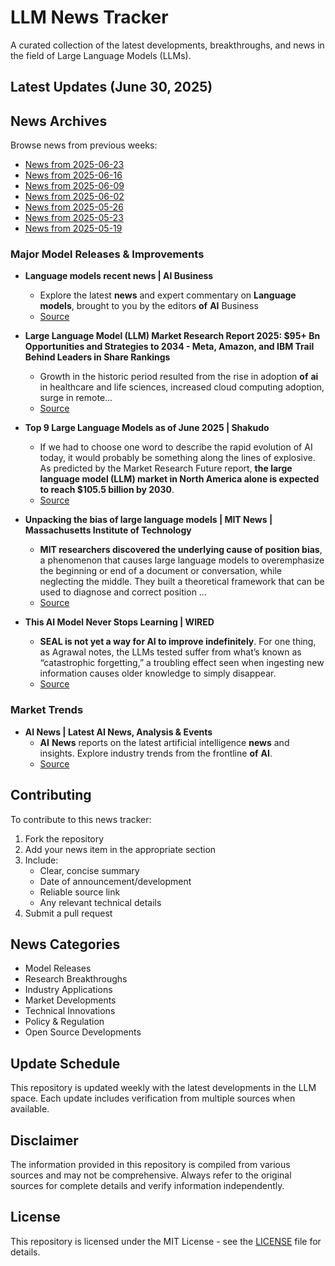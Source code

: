 # LLM News Tracker

A curated collection of the latest developments, breakthroughs, and news in the field of Large Language Models (LLMs).

## Latest Updates (June 30, 2025)


## News Archives

Browse news from previous weeks:

- [News from 2025-06-23](archives/news_2025-06-23.md)
- [News from 2025-06-16](archives/news_2025-06-16.md)
- [News from 2025-06-09](archives/news_2025-06-09.md)
- [News from 2025-06-02](archives/news_2025-06-02.md)
- [News from 2025-05-26](archives/news_2025-05-26.md)
- [News from 2025-05-23](archives/news_2025-05-23.md)
- [News from 2025-05-19](archives/news_2025-05-19.md)

### Major Model Releases & Improvements

- **Language models recent news | AI Business**
  - Explore the latest <strong>news</strong> and expert commentary on <strong>Language</strong> <strong>models</strong>, brought to you by the editors <strong>of</strong> <strong>AI</strong> Business
  - [Source](https://aibusiness.com/nlp/language-models)

- **Large Language Model (LLM) Market Research Report 2025: $95+ Bn Opportunities and Strategies to 2034 - Meta, Amazon, and IBM Trail Behind Leaders in Share Rankings**
  - Growth in the historic period resulted from the rise in adoption <strong>of</strong> <strong>ai</strong> in healthcare and life sciences, increased cloud computing adoption, surge in remote...
  - [Source](https://www.globenewswire.com/news-release/2025/06/03/3092958/28124/en/Large-Language-Model-LLM-Market-Research-Report-2025-95-Bn-Opportunities-and-Strategies-to-2034-Meta-Amazon-and-IBM-Trail-Behind-Leaders-in-Share-Rankings.html)

- **Top 9 Large Language Models as of June 2025 | Shakudo**
  - If we had to choose one word to describe the rapid evolution of AI today, it would probably be something along the lines of explosive. As predicted by the Market Research Future report, <strong>the large language model (LLM) market in North America alone is expected to reach $105.5 billion by 2030</strong>.
  - [Source](https://www.shakudo.io/blog/top-9-large-language-models)

- **Unpacking the bias of large language models | MIT News | Massachusetts Institute of Technology**
  - <strong>MIT researchers discovered the underlying cause of position bias</strong>, a phenomenon that causes large language models to overemphasize the beginning or end of a document or conversation, while neglecting the middle. They built a theoretical framework that can be used to diagnose and correct position ...
  - [Source](https://news.mit.edu/2025/unpacking-large-language-model-bias-0617)

- **This AI Model Never Stops Learning | WIRED**
  - <strong>SEAL is not yet a way for AI to improve indefinitely</strong>. For one thing, as Agrawal notes, the LLMs tested suffer from what’s known as “catastrophic forgetting,” a troubling effect seen when ingesting new information causes older knowledge to simply disappear.
  - [Source](https://www.wired.com/story/this-ai-model-never-stops-learning/)

### Market Trends

- **AI News | Latest AI News, Analysis & Events**
  - <strong>AI</strong> <strong>News</strong> reports on the latest artificial intelligence <strong>news</strong> and insights. Explore industry trends from the frontline <strong>of</strong> <strong>AI</strong>.
  - [Source](https://www.artificialintelligence-news.com/)

## Contributing

To contribute to this news tracker:

1. Fork the repository
2. Add your news item in the appropriate section
3. Include:
   - Clear, concise summary
   - Date of announcement/development
   - Reliable source link
   - Any relevant technical details
4. Submit a pull request

## News Categories

- Model Releases
- Research Breakthroughs
- Industry Applications
- Market Developments
- Technical Innovations
- Policy & Regulation
- Open Source Developments

## Update Schedule

This repository is updated weekly with the latest developments in the LLM space. Each update includes verification from multiple sources when available.

## Disclaimer

The information provided in this repository is compiled from various sources and may not be comprehensive. Always refer to the original sources for complete details and verify information independently.

## License

This repository is licensed under the MIT License - see the [LICENSE](LICENSE) file for details.
